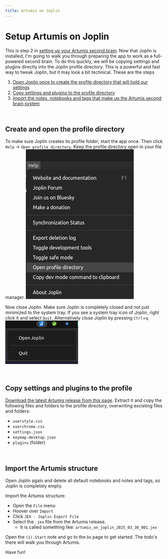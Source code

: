 ```yaml
---
title: Artumis on Joplin
---
```


# Setup Artumis on Joplin

This is step 2 in [setting up your Artumis second brain](./install_guide_artumis_on_joplin.md). Now that Joplin is installed, I'm going to walk you through preparing the app to work as a full-powered second brain. To do this quickly, we will be copying settings and plugins directly into the Joplin profile directory. This is a powerful and fast way to tweak Joplin, but it may look a bit technical. These are the steps
1. [Open Joplin once to create the profile directory that will hold our settings](#create-and-open-the-profile-directory)
2. [Copy settings and plugins to the profile directory](#copy-settings-and-plugins-to-the-profile)
3. [Import the notes, notebooks and tags that make up the Artumis second brain system](#import-the-artumis-structure)
  
<br>


## Create and open the profile directory
To make sure Joplin creates its profile folder, start the app once. Then click `Help` -> `Open profile directory`. Keep the profile directory open in your file manager.
![Open profile directory](../_resources/52.png)

Now close Joplin. Make sure Joplin is completely closed and not just minimized to the system tray. If you see a system tray icon of Joplin, right click it and select `Quit`. Alternatively close Joplin by pressing `Ctrl`+`q`.  
![Quit Joplin](../_resources/34.png)

<br>

## Copy settings and plugins to the profile
[Download the latest Artumis release from this page](https://github.com/jeroenkroesen/artumis_on_joplin/releases). Extract it and copy the following files and folders to the profile directory, overwriting excisting files and folders:
* `userstyle.css`
* `userchrome.css`
* `settings.json`
* `keymap-desktop.json`
* `plugins` (folder)
  
<br>


## Import the Artumis structure
Open Joplin again and delete all default notebooks and notes and tags, so Joplin is completely empty.

Import the Artumis structure:
* Open the `File` menu
* Hoover over `Import`
* Click `JEX - Joplin Export File`
* Select the `.jex` file from the Artumis release.
	* It is called something like: `artumis_on_joplin_2025_03_30_001.jex`
 
Open the `(1).Start` note and go to the `Do` page to get started. The todo's there will walk you through Artumis.

Have fun!
